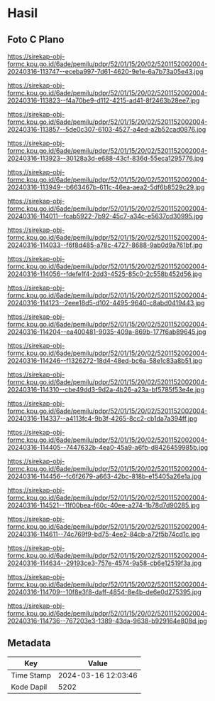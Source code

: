 # Hasil

## Foto C Plano

https://sirekap-obj-formc.kpu.go.id/6ade/pemilu/pdpr/52/01/15/20/02/5201152002004-20240316-113747--eceba997-7d61-4620-9e1e-6a7b73a05e43.jpg

https://sirekap-obj-formc.kpu.go.id/6ade/pemilu/pdpr/52/01/15/20/02/5201152002004-20240316-113823--f4a70be9-d112-4215-ad41-8f2463b28ee7.jpg

https://sirekap-obj-formc.kpu.go.id/6ade/pemilu/pdpr/52/01/15/20/02/5201152002004-20240316-113857--5de0c307-6103-4527-a4ed-a2b52cad0876.jpg

https://sirekap-obj-formc.kpu.go.id/6ade/pemilu/pdpr/52/01/15/20/02/5201152002004-20240316-113923--30128a3d-e688-43cf-836d-55eca1295776.jpg

https://sirekap-obj-formc.kpu.go.id/6ade/pemilu/pdpr/52/01/15/20/02/5201152002004-20240316-113949--b663467b-611c-46ea-aea2-5df6b8529c29.jpg

https://sirekap-obj-formc.kpu.go.id/6ade/pemilu/pdpr/52/01/15/20/02/5201152002004-20240316-114011--fcab5922-7b92-45c7-a34c-e5637cd30995.jpg

https://sirekap-obj-formc.kpu.go.id/6ade/pemilu/pdpr/52/01/15/20/02/5201152002004-20240316-114033--f6f8d485-a78c-4727-8688-9ab0d9a761bf.jpg

https://sirekap-obj-formc.kpu.go.id/6ade/pemilu/pdpr/52/01/15/20/02/5201152002004-20240316-114056--fdefe1f4-2dd3-4525-85c0-2c558b452d56.jpg

https://sirekap-obj-formc.kpu.go.id/6ade/pemilu/pdpr/52/01/15/20/02/5201152002004-20240316-114123--2eee18d5-d102-4495-9640-c8abd0419443.jpg

https://sirekap-obj-formc.kpu.go.id/6ade/pemilu/pdpr/52/01/15/20/02/5201152002004-20240316-114204--ea400481-9035-409a-869b-177f6ab89645.jpg

https://sirekap-obj-formc.kpu.go.id/6ade/pemilu/pdpr/52/01/15/20/02/5201152002004-20240316-114246--f1326272-18d4-48ed-bc6a-58e1c83a8b51.jpg

https://sirekap-obj-formc.kpu.go.id/6ade/pemilu/pdpr/52/01/15/20/02/5201152002004-20240316-114310--cbe49dd3-9d2a-4b26-a23a-bf5785f53e4e.jpg

https://sirekap-obj-formc.kpu.go.id/6ade/pemilu/pdpr/52/01/15/20/02/5201152002004-20240316-114337--a4113fc4-9b3f-4265-8cc2-cb1da7a394ff.jpg

https://sirekap-obj-formc.kpu.go.id/6ade/pemilu/pdpr/52/01/15/20/02/5201152002004-20240316-114405--7447632b-4ea0-45a9-a6fb-d8426459985b.jpg

https://sirekap-obj-formc.kpu.go.id/6ade/pemilu/pdpr/52/01/15/20/02/5201152002004-20240316-114456--fc6f2679-a663-42bc-818b-e15405a26e1a.jpg

https://sirekap-obj-formc.kpu.go.id/6ade/pemilu/pdpr/52/01/15/20/02/5201152002004-20240316-114521--11f00bea-f60c-40ee-a274-1b78d7d90285.jpg

https://sirekap-obj-formc.kpu.go.id/6ade/pemilu/pdpr/52/01/15/20/02/5201152002004-20240316-114611--74c769f9-bd75-4ee2-84cb-a72f5b74cd1c.jpg

https://sirekap-obj-formc.kpu.go.id/6ade/pemilu/pdpr/52/01/15/20/02/5201152002004-20240316-114634--29193ce3-757e-4574-9a58-cb6e12519f3a.jpg

https://sirekap-obj-formc.kpu.go.id/6ade/pemilu/pdpr/52/01/15/20/02/5201152002004-20240316-114709--10f8e3f8-daff-4854-8e4b-de6e0d275395.jpg

https://sirekap-obj-formc.kpu.go.id/6ade/pemilu/pdpr/52/01/15/20/02/5201152002004-20240316-114736--767203e3-1389-43da-9638-b929164e808d.jpg


## Metadata

| Key        | Value               |
| ---------- | ------------------- |
| Time Stamp | 2024-03-16 12:03:46 |
| Kode Dapil | 5202                |



